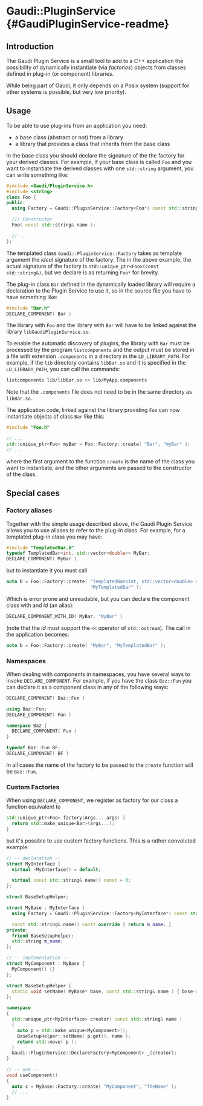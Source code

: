 # Gaudi::PluginService              {#GaudiPluginService-readme}

## Introduction

The Gaudi Plugin Service is a small tool to add to a C++ application the
possibility of dynamically instantiate (via _factories_) objects from classes
defined in plug-in (or component) libraries.

While being part of Gaudi, it only depends on a Posix system (support for other
systems is possible, but very low priority).

## Usage

To be able to use plug-ins from an application you need:
- a base class (abstract or not) from a library
- a library that provides a class that inherits from the base class

In the base class you should declare the signature of the the factory for your
derived classes.  For example, if your base class is called `Foo` and you want
to instantiate the derived classes with one `std::string` argument, you can
write something like:
```cpp
#include <Gaudi/PluginService.h>
#include <string>
class Foo {
public:
  using Factory = Gaudi::PluginService::Factory<Foo*( const std::string& )>;

  /// Constructor
  Foo( const std::string& name );

  // ...
};
```

The templated class `Gaudi::PluginService::Factory` takes as template
argument the _ideal_ signature of the factory.  The in the above example, the
actual signature of the factory is `std::unique_ptr<Foo>(const std::string&)`,
but we declare is as returning `Foo*` for brevity.

The plug-in class `Bar` defined in the dynamically loaded library will require
a declaration to the Plugin Service to use it, so in the source file you have to
have something like:
```cpp
#include "Bar.h"
DECLARE_COMPONENT( Bar )
```

The library with `Foo` and the library with `Bar` will have to be linked against
the library `libGaudiPluginService.so`.

To enable the automatic discovery of plugins, the library with `Bar` must be
processed by the program `listcomponents` and the output must be stored in a
file with extension `.components` in a directory in the `LD_LIBRARY_PATH`.
For example, if the `lib` directory contains `libBar.so` and it is specified in
the `LD_LIBRARY_PATH`, you can call the commands:
```sh
listcomponents lib/libBar.so >> lib/MyApp.components
```

Note that the `.components` file does not need to be in the same directory as
`libBar.so`.

The application code, linked against the library providing `Foo` can now
instantiate objects of class `Bar` like this:
```cpp
#include "Foo.h"

// ...
std::unique_ptr<Foo> myBar = Foo::Factory::create( "Bar", "myBar" );
// ...
```

where the first argument to the function `create` is the name of the class you
want to instantiate, and the other arguments are passed to the constructor of
the class.

## Special cases

### Factory aliases

Together with the simple usage described above, the Gaudi Plugin Service allows
you to use aliases to refer to the plug-in class.
For example, for a templated plug-in class you may have:
```cpp
#include "TemplatedBar.h"
typedef TemplatedBar<int, std::vector<double>> MyBar;
DECLARE_COMPONENT( MyBar )
```

but to instantiate it you must call
```cpp
auto b = Foo::Factory::create( "TemplatedBar<int, std::vector<double> >",
                               "MyTemplatedBar" );
```

Which is error prone and unreadable, but you can declare the component class
with and _id_ (an alias):
```cpp
DECLARE_COMPONENT_WITH_ID( MyBar, "MyBar" )
```

(note that the _id_ must support the `<<` operator of `std::ostream`).
The call in the application becomes:
```cpp
auto b = Foo::Factory::create( "MyBar", "MyTemplatedBar" );
```

### Namespaces

When dealing with components in namespaces, you have several ways to invoke
`DECLARE_COMPONENT`. For example, if you have the class `Baz::Fun` you can
declare it as a component class in any of the following ways:
```cpp
DECLARE_COMPONENT( Baz::Fun )

using Baz::Fun;
DECLARE_COMPONENT( Fun )

namespace Baz {
  DECLARE_COMPONENT( Fun )
}

typedef Baz::Fun BF;
DECLARE_COMPONENT( BF )
```

In all cases the name of the factory to be passed to the `create` function will
be `Baz::Fun`.

### Custom Factories

When using `DECLARE_COMPONENT`, we register as factory for our class a function
equivalent to
```cpp
std::unique_ptr<Foo> factory(Args... args) {
  return std::make_unique<Bar>(args...);
}
```
but it's possible to use custom factory functions. This is a rather convoluted
example:
```cpp
// -- declaration --
struct MyInterface {
  virtual ~MyInterface() = default;

  virtual const std::string& name() const = 0;
};

struct BaseSetupHelper;

struct MyBase : MyInterface {
  using Factory = Gaudi::PluginService::Factory<MyInterface*( const std::string& )>;

  const std::string& name() const override { return m_name; }
private:
  friend BaseSetupHelper;
  std::string m_name;
};

// -- implementation --
struct MyComponent : MyBase {
  MyComponent() {}
};

struct BaseSetupHelper {
  static void setName( MyBase* base, const std::string& name ) { base->m_name = name; }
};

namespace
{
  std::unique_ptr<MyInterface> creator( const std::string& name )
  {
    auto p = std::make_unique<MyComponent>();
    BaseSetupHelper::setName( p.get(), name );
    return std::move( p );
  }
  Gaudi::PluginService::DeclareFactory<MyComponent> _{creator};
}

// -- use --
void useComponent()
{
  auto c = MyBase::Factory::create( "MyComponent", "TheName" );
  // ...
}

```
